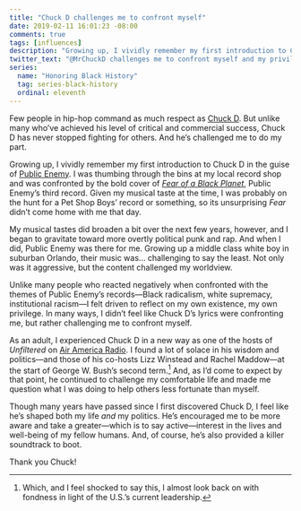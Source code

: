 ```yaml
---
title: "Chuck D challenges me to confront myself"
date: 2019-02-11 16:01:23 -08:00
comments: true
tags: [influences]
description: "Growing up, I vividly remember my first introduction to Chuck D in the guise of Public Enemy."
twitter_text: "@MrChuckD challenges me to confront myself and my privilege"
series:
  name: "Honoring Black History"
  tag: series-black-history
  ordinal: eleventh
---
```


Few people in hip-hop command as much respect as <a href="https://twitter.com/MrChuckD">Chuck D</a>. But unlike many who’ve achieved his level of critical and commercial success, Chuck D has never stopped fighting for others. And he’s challenged me to do my part.

<!-- more -->

Growing up, I vividly remember my first introduction to Chuck D in the guise of [Public Enemy](https://wikipedia.org/wiki/Public_Enemy_%28band%29). I was thumbing through the bins at my local record shop and was confronted by the bold cover of [<cite>Fear of a Black Planet</cite>](https://en.wikipedia.org/wiki/Fear_of_a_Black_Planet), Public Enemy’s third record. Given my musical taste at the time, I was probably on the hunt for a Pet Shop Boys’ record or something, so its unsurprising <cite>Fear</cite> didn’t come home with me that day.

My musical tastes did broaden a bit over the next few years, however, and I began to gravitate toward more overtly political punk and rap. And when I did, Public Enemy was there for me. Growing up a middle class white boy in suburban Orlando, their music was… challenging to say the least. Not only was it aggressive, but the content challenged my worldview.

Unlike many people who reacted negatively when confronted with the themes of Public Enemy’s records—Black radicalism, white supremacy, institutional racism—I felt driven to reflect on my own existence, my own privilege. In many ways, I didn’t feel like Chuck D’s lyrics were confronting me, but rather challenging me to confront myself.

As an adult, I experienced Chuck D in a new way as one of the hosts of <cite>Unfiltered</cite> on [Air America Radio](https://www.nytimes.com/2004/03/31/arts/liberal-voices-some-sharp-get-new-home-on-radio-dial.html). I found a lot of solace in his wisdom and politics—and those of his co-hosts Lizz Winstead and Rachel Maddow—at the start of George W. Bush’s second term.[^1] And, as I’d come to expect by that point, he continued to challenge my comfortable life and made me question what I was doing to help others less fortunate than myself.

Though many years have passed since I first discovered Chuck D, I feel like he’s shaped both my life *and* my politics. He’s encouraged me to be more aware and take a greater—which is to say active—interest in the lives and well-being of my fellow humans. And, of course, he’s also provided a killer soundtrack to boot.

Thank you Chuck!

[^1]: Which, and I feel shocked to say this, I almost look back on with fondness in light of the U.S.’s current leadership.
